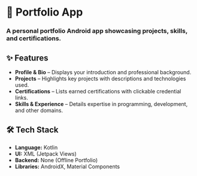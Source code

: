 # 📱 **Portfolio App**  

### A personal portfolio Android app showcasing projects, skills, and certifications.

## ✨ **Features**  
- **Profile & Bio** – Displays your introduction and professional background.  
- **Projects** – Highlights key projects with descriptions and technologies used.  
- **Certifications** – Lists earned certifications with clickable credential links.  
- **Skills & Experience** – Details expertise in programming, development, and other domains.  

## 🛠️ **Tech Stack**  
- **Language:** Kotlin  
- **UI:** XML (Jetpack Views)  
- **Backend:** None (Offline Portfolio)  
- **Libraries:** AndroidX, Material Components  
